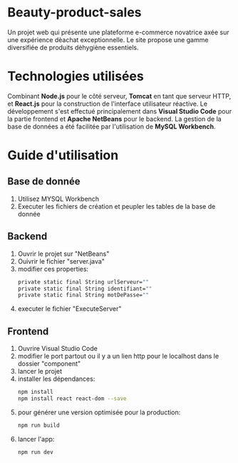 # Beauty-product-sales
Un projet web qui présente une plateforme e-commerce novatrice axée sur une expérience dèachat exceptionnelle. Le site propose une gamme diversifiée de produits dèhygiène essentiels.

# Technologies utilisées
Combinant <strong>Node.js</strong> pour le côté serveur, <strong>Tomcat</strong> en tant que serveur HTTP, et <strong>React.js</strong> pour la construction de l'interface utilisateur réactive. 
Le développement s'est effectué principalement dans <strong>Visual Studio Code</strong> pour la partie frontend et <strong>Apache NetBeans</strong> pour le backend. 
La gestion de la base de données a été facilitée par l'utilisation de <strong>MySQL Workbench</strong>. 

# Guide d'utilisation

## Base de donnée
1. Utilisez MYSQL Workbench
2. Executer les fichiers de création et peupler les tables de la base de donnée

## Backend
1. Ouvrir le projet sur "NetBeans"
2. Ouivrir le fichier "server.java"
3. modifier ces properties:
   ```bash
   private static final String urlServeur=""
   private static final String identifiant=""
   private static final String motDePasse="" 
   ```
4. executer le fichier "ExecuteServer"

## Frontend
1. Ouvrire Visual Studio Code
2. modifier le port partout ou il y a un lien http pour le localhost dans le dossier "component"
3. lancer le projet
4. installer les dépendances:
   ```bash
   npm install
   npm install react react-dom --save
   ```
5. pour générer une version optimisée pour la production:
   ```bash
   npm run build
   ```
6. lancer l'app:
    ```bash
    npm run dev
    ```
